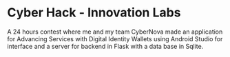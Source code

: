 # Cyber Hack - Innovation Labs

A 24 hours contest where me and my team CyberNova made an application for Advancing Services with Digital Identity Wallets using Android Studio for interface and a server for backend in Flask with a data base in Sqlite.
